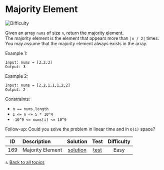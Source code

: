 [//]: # (Copyright [2023] [Anton Kotler kotler.developer@gmail.com] License MIT)

# Majority Element

![Difficulty](https://img.shields.io/badge/Difficulty-Easy-61904f)

Given an array `nums` of size `n`, return the majority element.  
The majority element is the element that appears more than `|n / 2|` times.  
You may assume that the majority element always exists in the array.

Example 1:

```
Input: nums = [3,2,3]
Output: 3
```

Example 2:

```
Input: nums = [2,2,1,1,1,2,2]
Output: 2
```

Constraints:

- `n == nums.length`
- `1 <= n <= 5 * 10^4`
- `-10^9 <= nums[i] <= 10^9`

Follow-up: Could you solve the problem in linear time and in `O(1)` space?

| ID  | Description      |           Solution           |                                        Test                                         | Difficulty |
|:---:|:-----------------|:----------------------------:|:-----------------------------------------------------------------------------------:|:----------:|
| 169 | Majority Element | [solution](./Solution169.kt) | [test](../../../../../../src/test/kotlin/exercise100/easy/id169/Solution169Test.kt) |    Easy    |

:top: [Back to all topics](https://github.com/kotler-dev/kotlin-leetcode)
